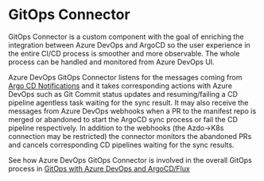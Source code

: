 # GitOps Connector

GitOps Connector is a custom component with the goal of enriching the integration between Azure DevOps and ArgoCD so the user experience in the entire CI/CD process is smoother and more observable. The whole process can be handled and monitored from Azure DevOps UI.

Azure DevOps GitOps Connector listens for the messages coming from [Argo CD Notifications](https://argoproj.github.io/argo-cd/operator-manual/notifications/) and it takes corresponding actions with Azure DevOps such as Git Commit status updates and resuming/failing a CD pipeline agentless task waiting for the sync result.
It may also receive the messages from Azure DevOps webhooks when a PR to the manifest repo is merged or abandoned to start the ArgoCD sync process or fail the CD pipeline respectively. In addition to the webhooks (the Azdo->K8s connection may be restricted) the connector monitors the abandoned PRs and cancels corresponding CD pipelines waiting for the sync results.

See how Azure DevOps GitOps Connector is involved in the overall GitOps process in [GitOps with Azure DevOps and ArgoCD/Flux](../docs/azdo-gitops.md)
